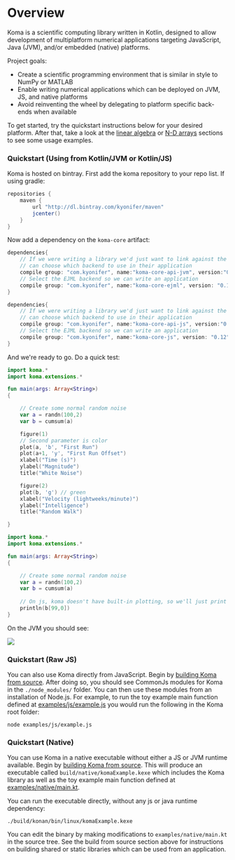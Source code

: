 # Overview

Koma is a scientific computing library written in Kotlin, designed to allow development 
of multiplatform numerical applications targeting JavaScript, Java (JVM), and/or embedded (native) platforms.

Project goals:

- Create a scientific programming environment that is similar in style to NumPy or MATLAB
- Enable writing numerical applications which can be deployed on JVM, JS, and native platforms
- Avoid reinventing the wheel by delegating to platform specific back-ends when available

To get started, try the quickstart instructions below for your desired platform. After that,
take a look at the [linear algebra](General_Usage_Guide/Matrices_&_Linear_Algebra.md) 
or [N-D arrays](General_Usage_Guide/N-Dimensional_Arrays.md) sections to see some usage examples.


### Quickstart (Using from Kotlin/JVM or Kotlin/JS)

Koma is hosted on bintray. First add the koma repository to your repo list. If
using gradle:

```groovy
repositories { 
    maven { 
        url "http://dl.bintray.com/kyonifer/maven" 
        jcenter()
    }
}
```

Now add a dependency on the `koma-core` artifact:

<!--names=JVM,JS-->
```Groovy
dependencies{
    // If we were writing a library we'd just want to link against the API, so the user
    // can choose which backend to use in their application
    compile group: "com.kyonifer", name:"koma-core-api-jvm", version:"0.12"
    // Select the EJML backend so we can write an application
    compile group: "com.kyonifer", name:"koma-core-ejml", version: "0.12"
}
```
```Groovy
dependencies{
    // If we were writing a library we'd just want to link against the API, so the user
    // can choose which backend to use in their application
    compile group: "com.kyonifer", name:"koma-core-api-js", version:"0.12"
    // Select the EJML backend so we can write an application
    compile group: "com.kyonifer", name:"koma-core-js", version: "0.12"
}
```

And we're ready to go. Do a quick test:

<!--names=JVM,JS-->
```kotlin
import koma.*
import koma.extensions.*

fun main(args: Array<String>)
{

    // Create some normal random noise
    var a = randn(100,2)
    var b = cumsum(a)

    figure(1)
    // Second parameter is color
    plot(a, 'b', "First Run")
    plot(a+1, 'y', "First Run Offset")
    xlabel("Time (s)")
    ylabel("Magnitude")
    title("White Noise")

    figure(2)
    plot(b, 'g') // green
    xlabel("Velocity (lightweeks/minute)")
    ylabel("Intelligence")
    title("Random Walk")

}
```
```kotlin
import koma.*
import koma.extensions.*

fun main(args: Array<String>)
{

    // Create some normal random noise
    var a = randn(100,2)
    var b = cumsum(a)
    
    // On js, koma doesn't have built-in plotting, so we'll just print the value
    println(b[99,0])
}
```

On the JVM you should see:

![](https://raw.githubusercontent.com/kyonifer/koma/imgs/plotting.png)

### Quickstart (Raw JS)

You can also use Koma directly from JavaScript. Begin by [building Koma from source](General_Usage_Guide/Advanced/Build_From_Source.md).
After doing so, you should see CommonJs modules for Koma in the `./node_modules/` folder. 
You can then use these modules from an installation of Node.js. For example, to run 
the toy example main function defined at [examples/js/example.js](https://github.com/kyonifer/koma/blob/master/examples/js/example.js)
you would run the following in the Koma root folder:


```
node examples/js/example.js
```


### Quickstart (Native)

You can use Koma in a native executable without either a JS or JVM runtime available. 
Begin by [building Koma from source](General_Usage_Guide/Advanced/Build_From_Source.md). 
This will produce an executable called `build/native/komaExample.kexe` which 
includes the Koma library as well as the toy example main function 
defined at [examples/native/main.kt](https://github.com/kyonifer/koma/blob/master/examples/native/main.kt).


You can run the executable directly, without any js or java runtime dependency:

```
./build/konan/bin/linux/komaExample.kexe
```

You can edit the binary by making modifications to `examples/native/main.kt` in the source tree.
See the build from source section above for instructions on building shared or static libraries
which can be used from an application.


